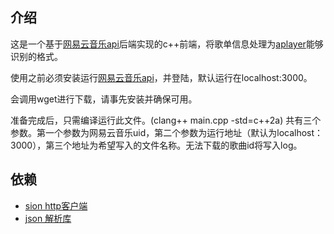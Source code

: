 ## 介绍
这是一个基于[网易云音乐api](https://github.com/Binaryify/NeteaseCloudMusicApi)后端实现的c++前端，将歌单信息处理为[aplayer](https://github.com/DIYgod/APlayer)能够识别的格式。

使用之前必须安装运行[网易云音乐api](https://github.com/Binaryify/NeteaseCloudMusicApi)，并登陆，默认运行在localhost:3000。

会调用wget进行下载，请事先安装并确保可用。

准备完成后，只需编译运行此文件。(clang++ main.cpp -std=c++2a) 共有三个参数。第一个参数为网易云音乐uid，第二个参数为运行地址（默认为localhost：3000），第三个地址为希望写入的文件名称。无法下载的歌曲id将写入log。

##  依赖
+ [sion http客户端](https://github.com/zanllp/sion)
+ [json 解析库](https://github.com/nlohmann/json)
